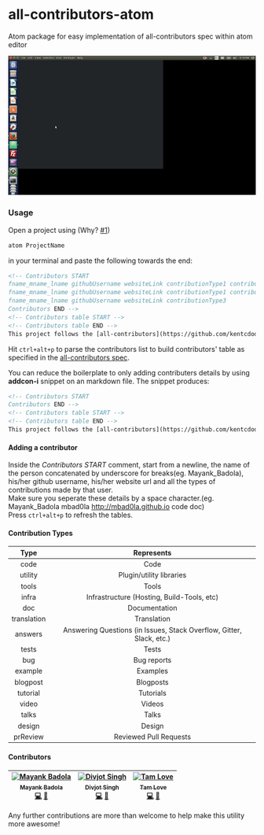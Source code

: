 # all-contributors-atom
Atom package for easy implementation of all-contributors spec within atom editor

![allcontributors.gif](allcontributors.gif)

### Usage
Open a project using (Why? [#1](https://github.com/o-d-i-n/all-contributors-atom/issues/1))

```bash
atom ProjectName
```

in your terminal and paste the following towards the end:

```html
<!-- Contributors START
fname_mname_lname githubUsername websiteLink contributionType1 contributionType2
fname_mname_lname githubUsername websiteLink contributionType1 contributionType5 contributionType7
fname_mname_lname githubUsername websiteLink contributionType3
Contributors END -->
<!-- Contributors table START -->
<!-- Contributors table END -->
This project follows the [all-contributors](https://github.com/kentcdodds/all-contributors) specification.
```
Hit `ctrl+alt+p` to parse the contributors list to build contributors' table as specified in the [all-contributors spec](https://github.com/kentcdodds/all-contributors).

You can reduce the boilerplate to only adding contributers details by using **addcon-i** snippet on an markdown file. The snippet produces:

```html
<!-- Contributors START
Contributors END -->
<!-- Contributors table START -->
<!-- Contributors table END -->
This project follows the [all-contributors](https://github.com/kentcdodds/all-contributors) specification.
```
#### Adding a contributor
Inside the _Contributors START_ comment, start from a newline, the name of the person concatenated by underscore for breaks(eg. Mayank_Badola), his/her github username, his/her website url and all the types of contributions made by that user.  
Make sure you seperate these details by a space character.(eg. Mayank_Badola mbad0la http://mbad0la.github.io code doc)  
Press `ctrl+alt+p` to refresh the tables.

#### Contribution Types
Type | Represents |
:---: | :---:
code | Code
utility | Plugin/utility libraries
tools | Tools
infra | Infrastructure (Hosting, Build-Tools, etc)
doc | Documentation
translation | Translation
answers | Answering Questions (in Issues, Stack Overflow, Gitter, Slack, etc.)
tests | Tests
bug | Bug reports
example | Examples
blogpost | Blogposts
tutorial | Tutorials
video | Videos
talks | Talks
design | Design
prReview | Reviewed Pull Requests

#### Contributors
| [![Mayank Badola](https://avatars.githubusercontent.com/mbad0la?s=100)<br /><sub>Mayank Badola</sub>](http://mbad0la.github.io)<br />[💻](https://github.com/o-d-i-n/all-contributors-atom/commits?author=mbad0la) [📖](https://github.com/o-d-i-n/all-contributors-atom/commits?author=mbad0la) | [![Divjot Singh](https://avatars.githubusercontent.com/bogas04?s=100)<br /><sub>Divjot Singh</sub>](http://bogas04.github.io)<br />[💻](https://github.com/o-d-i-n/all-contributors-atom/commits?author=bogas04) [📖](https://github.com/o-d-i-n/all-contributors-atom/commits?author=bogas04) | [![Tam Love](https://avatars.githubusercontent.com/taml?s=100)<br /><sub>Tam Love</sub>](https://github.com/taml)<br /> [💻](https://github.com/o-d-i-n/all-contributors-atom/commits?author=taml) [📖](https://github.com/o-d-i-n/all-contributors-atom/commits?author=taml) |
| :---: | :---: | :---: |

Any further contributions are more than welcome to help make this utility more awesome!
